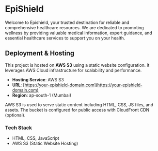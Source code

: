 # EpiShield
Welcome to Epishield, your trusted destination for reliable and comprehensive healthcare resources. We are dedicated to promoting wellness by providing valuable medical information, expert guidance, and essential healthcare services to support you on your health.

## Deployment & Hosting

This project is hosted on **AWS S3** using a static website configuration. It leverages AWS Cloud infrastructure for scalability and performance.

- **Hosting Service**: AWS S3
- **URL**: [https://your-epishield-domain.com](https://your-epishield-domain.com)
- **Region**: ap-south-1 (Mumbai)

AWS S3 is used to serve static content including HTML, CSS, JS files, and assets. The bucket is configured for public access with CloudFront CDN (optional).

### Tech Stack
- HTML, CSS, JavaScript
- AWS S3 (Static Website Hosting)
